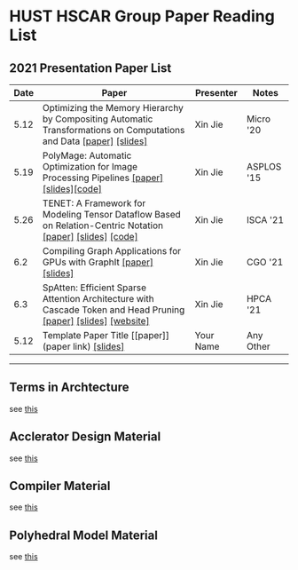 # HUST HSCAR Group Paper Reading List

## 2021 Presentation Paper List

| **Date** | **Paper** | **Presenter** | **Notes** |
| --- | --- | --- | --- |
| 5.12 |Optimizing the Memory Hierarchy by Compositing Automatic Transformations on Computations and Data [[paper]](https://ieeexplore.ieee.org/document/9251965) [[slides]](https://www.di.ens.fr/~zhaojie/micro2020-presentation) | Xin Jie | Micro '20 |
| 5.19 |PolyMage: Automatic Optimization for Image Processing Pipelines [[paper]](https://dl.acm.org/doi/10.1145/2694344.2694364) [[slides]](http://mcl.csa.iisc.ernet.in/downloads/slides/PolyMage.pdf)[[code]](https://github.com/bollu/polymage) | Xin Jie | ASPLOS '15 |
| 5.26 | TENET: A Framework for Modeling Tensor Dataflow Based on Relation-Centric Notation [[paper]](https://arxiv.org/pdf/2105.01892) [[slides]](/slides/5.25-ISCA21-TENET.pdf) [[code]](https://github.com/pku-liang/TENET) | Xin Jie | ISCA '21 |
| 6.2 | Compiling Graph Applications for GPUs with GraphIt [[paper]](http://groups.csail.mit.edu/commit/papers/2021/ajay-cgo21-g2.pdf) [[slides]](https://intimeand.space/docs/CGO21-G2.pdf) | Xin Jie | CGO '21 |
| 6.3 | SpAtten: Efficient Sparse Attention Architecture with Cascade Token and Head Pruning [[paper]](https://arxiv.org/abs/2012.09852) [[slides]](https://hanlab.mit.edu/projects/spatten/assets/spatten/spatten_slides.pdf) [[website]](https://spatten.mit.edu/) | Xin Jie | HPCA '21 |
| 5.12 | Template Paper Title [[paper]](paper link) [[slides]](/slides/test.pdf) | Your Name | Any Other |

----

## Terms in Archtecture
 
see [this](/terms/arch.md)

## Acclerator Design Material

see [this](/Acclerators/material.md)



## Compiler Material

see [this](/compiler/paper.md)


## Polyhedral Model Material

see [this](/poly/material.md)

